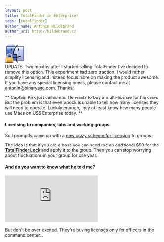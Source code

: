 ```yaml
---
layout: post
title: TotalFinder in Enterprise!
tags: [totalfinder]
author_name: Antonin Hildebrand
author_uri: http://hildebrand.cz
---
```


<img src="/shared/img/totalfinder-icon-lock.png" class="intro-icon"/>

<div class="blog-update">UPDATE: Two months after I started selling TotalFinder I've decided to remove this option. This experiment had zero traction. I would rather simplify licensing and instead focus more on making the product awesome. If you have any special licensing needs, please contact me at <a href="mailto:antonin@binaryage.com">antonin@binaryage.com</a>. Thanks!</div>

** Captain Kirk just called me. He wants to buy a multi-license for his crew. But the problem is that even Spock is unable to tell how many licenses they will need to operate. Luckily enough, they at least know how many people use Macs on USS Enterprise today. **

#### Licensing to companies, labs and working groups

So I promptly came up with a [new crazy scheme for licensing](http://totalfinder.binaryage.com/office-license) to groups. 

The idea is that if you are a boss you can send me an additional $50 for the **[TotalFinder Lock](https://sites.fastspring.com/binaryage/instant/totalfinderlock)** and apply it to the group. Then you can stop worrying about fluctuations in your group for one year.

#### And do you want to know what he told me?

<div class="fluid-object">
  <object><param name="movie" value="http://www.youtube.com/v/sghncnGkFAo?fs=1&amp;hl=en_US"></param><param name="allowFullScreen" value="true"></param><param name="allowscriptaccess" value="always"></param><embed src="http://www.youtube.com/v/sghncnGkFAo?fs=1&amp;hl=en_US" type="application/x-shockwave-flash" allowscriptaccess="always" allowfullscreen="true"></embed></object>
</div>

But don't be over-excited. They're buying licenses only for officers in the command center...